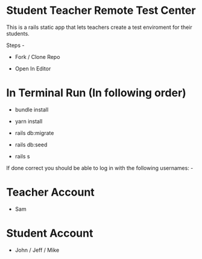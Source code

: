 # Student Teacher Remote Test Center

This is a rails static app that lets teachers create a test enviroment for their students.

Steps -

- Fork / Clone Repo

- Open In Editor

# In Terminal Run (In following order)

- bundle install

* yarn install

* rails db:migrate

* rails db:seed

* rails s

If done correct you should be able to log in with the following usernames: -

# Teacher Account

* Sam

# Student Account

* John / Jeff / Mike
